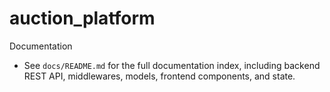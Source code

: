 # auction_platform

Documentation
- See `docs/README.md` for the full documentation index, including backend REST API, middlewares, models, frontend components, and state.